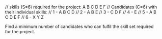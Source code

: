 //        skills (S=6) required for the project: A B C D E F
//        Candidates (C=6) with their individual skills:
//        1 - A B C D
//        2 - A B E
//        3 - C D F
//        4 - E
//        5 - A B C D E F
//        6 - X Y Z


Find a minimum number of candidates who can fulfil the skill set required for the project.
